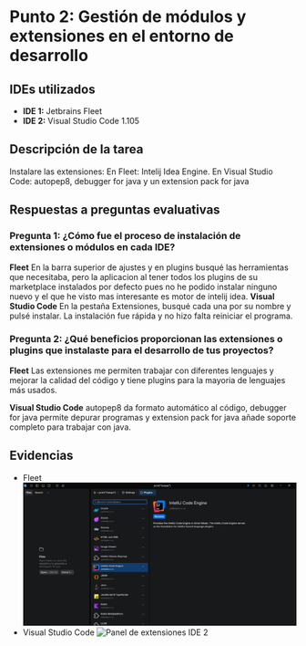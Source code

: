 # Punto 2: Gestión de módulos y extensiones en el entorno de desarrollo

## IDEs utilizados
- **IDE 1:** Jetbrains Fleet
- **IDE 2:** Visual Studio Code 1.105

## Descripción de la tarea
Instalare las extensiones:
En Fleet: Intelij Idea Engine.
En Visual Studio Code: autopep8, debugger for java y un extension pack for java

## Respuestas a preguntas evaluativas

### Pregunta 1: ¿Cómo fue el proceso de instalación de extensiones o módulos en cada IDE?
**Fleet**
En la barra superior de ajustes y en plugins busqué las herramientas que necesitaba, pero la aplicacion al tener todos los plugins de su marketplace instalados por defecto pues no he podido instalar ninguno nuevo y el que he visto mas interesante es motor de intelij idea.
**Visual Studio Code**
En la pestaña Extensiones, busqué cada una por su nombre y pulsé instalar. La instalación fue rápida y no hizo falta reiniciar el programa.

### Pregunta 2: ¿Qué beneficios proporcionan las extensiones o plugins que instalaste para el desarrollo de tus proyectos?
**Fleet**
Las extensiones me permiten trabajar con diferentes lenguajes y mejorar la calidad del código y tiene plugins para la mayoria de lenguajes más usados.

**Visual Studio Code**
autopep8 da formato automático al código, debugger for java permite depurar programas y extension pack for java añade soporte completo para trabajar con java.

## Evidencias
- Fleet
![Panel de extensiones IDE 1](capturas/punto2_ide1_modulos.png)
- Visual Studio Code
![Panel de extensiones IDE 2](capturas/punto2_ide2_modulos.png)
